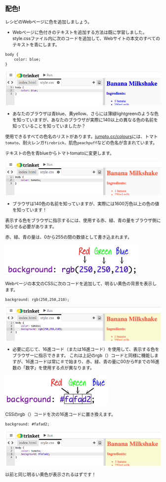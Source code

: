 ## 配色!

レシピのWebページに色を追加しましょう。

+ Webページに色付きのテキストを追加する方法は既に学習しました。 style.cssファイル内に次のコードを追加して、Webサイトの本文のすべてのテキストを青にします。
```
body {
    color: blue;
}
```

![スクリーンショット](images/recipe-blue.png)

+ あなたのブラウザは青blue、黄yellow、さらには薄緑lightgreenのような色を知っていますが、あなたのブラウザが実際に140以上の異なる色の名前を知っていることを知っていましたか？

使用できるすべての色名のリストがあります。[jumpto.cc/colours](http://jumpto.cc/colours)には、トマト`tomato`、耐火レンガ`firebrick`、肌色`peachpuff`などの色名が含まれています。

テキストの色を青blueからトマトtomatoに変更します。

![スクリーンショット](images/recipe-tomato.png)

+ ブラウザは140色の名前を知っていますが、実際には1600万色以上の色の値を知っています！

表示する色をブラウザに指示するには、使用する赤、緑、青の量をブラウザ側に知らせる必要があります。

赤、緑、青の量は、0から255の間の数値として書き込まれます。

![スクリーンショット](images/recipe-rgb-img.png)

Webページの本文のCSSに次のコードを追加して、明るい黄色の背景を表示します。

```
background: rgb(250,250,210);
```

![スクリーンショット](images/recipe-rgb.png)

+ 必要に応じて、16進コード（または16進コード）を使用して、表示する色をブラウザーに指示できます。 これは上記のrgb（）コードと同様に機能しますが、16進コードは常に＃で始まり、赤、緑、青の量に00からffまでの16進数の「数字」を使用する点が異なります。 

![スクリーンショット](images/recipe-hex-img.png)

CSSのrgb（）コードを次の16進コードに置き換えます。 

```
background: #fafad2;
```

![スクリーンショット](images/recipe-hex.png)

以前と同じ明るい黄色が表示されるはずです！
